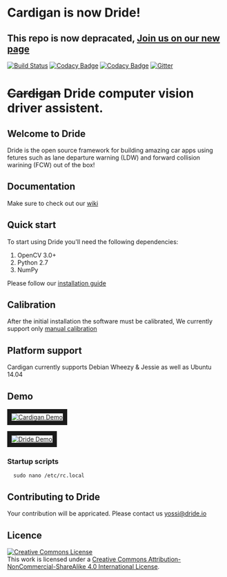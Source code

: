 # Cardigan is now Dride!
## This repo is now depracated, [Join us on our new page](https://github.com/drideio)



[![Build Status](https://travis-ci.org/CardiganCam/Cardigan.svg?branch=master)](https://travis-ci.org/CardiganCam/Cardigan)  [![Codacy Badge](https://api.codacy.com/project/badge/Grade/fb2d2112c11840babb0d897db9e2336d)](https://www.codacy.com/app/saoron_3361/Cardigan?utm_source=github.com&amp;utm_medium=referral&amp;utm_content=CardiganCam/Cardigan&amp;utm_campaign=Badge_Grade)  [![Codacy Badge](https://api.codacy.com/project/badge/Coverage/fb2d2112c11840babb0d897db9e2336d)](https://www.codacy.com/app/saoron_3361/Cardigan?utm_source=github.com&amp;utm_medium=referral&amp;utm_content=CardiganCam/Cardigan&amp;utm_campaign=Badge_Coverage)
[![Gitter](https://badges.gitter.im/CardiganCam/Cardigan.svg)](https://gitter.im/CardiganCam/Cardigan?utm_source=badge&utm_medium=badge&utm_campaign=pr-badge)

# ~~Cardigan~~ Dride computer vision driver assistent.

## Welcome to Dride
Dride is the open source framework for building amazing car apps using fetures such as lane departure warning (LDW) and forward collision warining (FCW) out of the box!

## Documentation
Make sure to check out our [wiki](https://github.com/yapQ/cardiganCamVision/wiki)

## Quick start
To start using Dride you'll need the following dependencies:

1. OpenCV 3.0+
2. Python 2.7
3. NumPy

Please follow our [installation guide](https://github.com/CardiganCam/Cardigan/wiki/Installation)

## Calibration
After the initial installation the software must be calibrated, We currently support only [manual calibration](https://github.com/CardiganCam/Cardigan/wiki/Calibration)
## Platform support
Cardigan currently supports Debian Wheezy & Jessie as well as Ubuntu 14.04

## Demo
<a href="http://www.youtube.com/watch?feature=player_embedded&v=Cdc1ZCvoe2A
" target="_blank"><img src="http://img.youtube.com/vi/Cdc1ZCvoe2A/0.jpg" 
alt="Cardigan Demo"  border="10" /></a>

<a href="http://www.youtube.com/watch?feature=player_embedded&v=6sp2wUMysc0
" target="_blank"><img src="http://img.youtube.com/vi/6sp2wUMysc0/0.jpg" 
alt="Dride Demo"  border="10" /></a>

### Startup scripts

      sudo nano /etc/rc.local


## Contributing to Dride
Your contribution will be appricated. Please contact us yossi@dride.io

## Licence
<a rel="license" href="http://creativecommons.org/licenses/by-nc-sa/4.0/"><img alt="Creative Commons License" style="border-width:0" src="https://i.creativecommons.org/l/by-nc-sa/4.0/88x31.png" /></a><br />This work is licensed under a <a rel="license" href="http://creativecommons.org/licenses/by-nc-sa/4.0/">Creative Commons Attribution-NonCommercial-ShareAlike 4.0 International License</a>.



